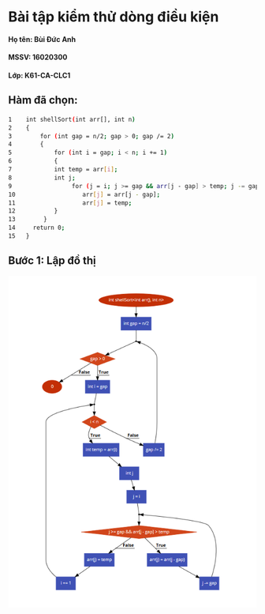 # Bài tập kiểm thử dòng điều kiện

#### Họ tên: Bùi Đức Anh
#### MSSV: 16020300   
#### Lớp: K61-CA-CLC1

## **Hàm đã chọn:**

```sh
1    int shellSort(int arr[], int n) 
2    { 
3        for (int gap = n/2; gap > 0; gap /= 2) 
4        { 
5            for (int i = gap; i < n; i += 1) 
6            { 
7            int temp = arr[i]; 
8            int j;             
9                 for (j = i; j >= gap && arr[j - gap] > temp; j -= gap) 
10                   arr[j] = arr[j - gap];
11                   arr[j] = temp; 
12           } 
13        } 
14     return 0; 
15   } 
```

## **Bước 1: Lập đồ thị**

![](ShellSort.png)
